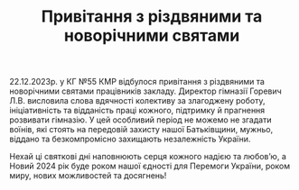 ﻿---
title: Привітання з різдвяними та новорічними святами
---

22.12.2023р. у КГ №55 КМР відбулося привітання з різдвяними та новорічними святами працівників закладу. Директор гімназії Горевич Л.В. висловила слова вдячності колективу за злагоджену роботу, ініціативність та відданість праці кожного, підтримку й прагнення розвивати гімназію. У цей особливий період не можемо не згадати воїнів, які стоять на передовій захисту нашої Батьківщини, мужньо, віддано та безкомпромісно захищають незалежність України.

Нехай ці святкові дні наповнюють серця кожного надією та любов’ю, а Новий 2024 рік буде роком нашої єдності для Перемоги України, роком миру, нових можливостей та досягнень!

<slideshow />
